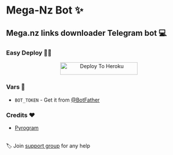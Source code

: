 # Mega-Nz Bot ✨

## Mega.nz links downloader Telegram bot 💻

### Easy Deploy 🏃‍♂

<p align="center"><a href="https://heroku.com/deploy?template=https://github.com/ImJanindu/MegaNz-Bot"> <img src="https://img.shields.io/badge/Deploy%20To%20Heroku-blueviolet?style=for-the-badge&logo=heroku" width="210" height="34.45" alt="Deploy To Heroku"/></a></p>

### Vars 📙

- `BOT_TOKEN` - Get it from [@BotFather](https://t.me/BotFather)

### Credits ❤

- [Pyrogram](https://github.com/pyrogram)

<br>🏷 Join [support group](https://t.me/InfinityBots_Support) for any help

